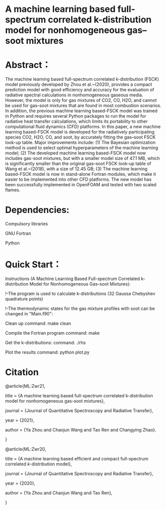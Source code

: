 # A machine learning based full-spectrum correlated k-distribution model for nonhomogeneous gas–soot mixtures
# Abstract：
The machine learning based full-spectrum correlated k-distribution (FSCK) model previously developed by Zhou et al.~(2020), provides a compact prediction model with good efficiency and accuracy for the evaluation of radiative spectral calculations in nonhomogeneous gaseous media. However, the model is only for gas mixtures of CO2, CO, H2O, and cannot be used for gas–soot mixtures that are found in most combustion scenarios. In addition, the previous machine learning based-FSCK model was trained in Python and requires several Python packages to run the model for radiative heat transfer calculations, which limits its portability to other computational fluid dynamics (CFD) platforms. In this paper, a new machine learning based-FSCK model is developed for the radiatively participating species CO2, H2O, CO, and soot, by accurately fitting the gas–soot FSCK look-up table. Major improvements include: (1) The Bayesian optimization method is used to select optimal hyperparameters of the machine learning model; (2) The developed machine learning based-FSCK model now includes gas-soot mixtures, but with a smaller model size of 47.1 MB, which is significantly smaller than the original gas–soot FSCK look-up table of Wang et al.~(2018), with a size of 12.45 GB; (3) The machine learning based-FSCK model is now in stand-alone Fortran modules, which make it easier to be implemented into other CFD platforms. The new model has been successfully implemented in OpenFOAM and tested with two scaled flames. 


# Dependencies:
Compulsory libraries

GNU Fortran

Python


# Quick Start：
Instructions (A Machine Learning Based Full-spectrum Correlated k-distribution Model for Nonhomogeneous Gas–soot Mixtures):

!-The program is used to calculate k-distributions (32 Gaussa Chebyshev quadrature points)

!-The thermodynamic states for the gas mixture profiles with soot can be changed in "Main.f90":

Clean up
command: make clean

Compile the Fortran program
command: make

Get the k-distributions:
command: ./rhs

Plot the results
command: python plot.py

# Citation

@article{ML:Zwr21,

title = {A machine learning based full-spectrum correlated k-distribution model for nonhomogeneous gas-soot mixtures},

journal = {Journal of Quantitative Spectroscopy and Radiative Transfer},

year = {2021},

author = {Ya Zhou and Chaojun Wang and Tao Ren and Changying Zhao}.

}


@article{ML:Zwr20,

title = {A machine learning based efficient and compact full-spectrum correlated $k$-distribution model},

journal = {Journal of Quantitative Spectroscopy and Radiative Transfer},

year = {2020},

author = {Ya Zhou and Chaojun Wang and Tao Ren},

}

